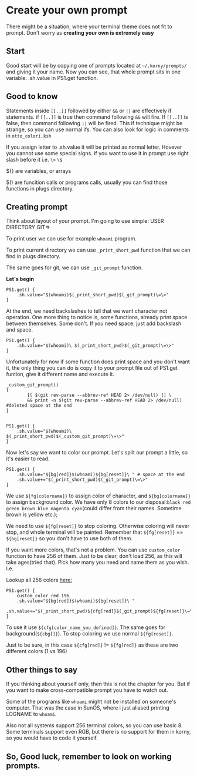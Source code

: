 # Create your own prompt

There might be a situation, where your terminal theme does not fit to prompt. 
Don't worry as **creating your own is extremely easy**

## Start

Good start will be by copying one of prompts located at `~/.korny/prompts/` and giving it your name. Now you can see, that whole prompt sits in one variable: .sh.value in PS1.get function.

## Good to know

Statements inside `[[..]]` followed by either `&&` or `||` are effectively if statements.
if `[[..]]` is true then command following `&&` will fire. If `[[..]]` is false, then command following `||` will be fired. This if technique might be strange, so you can use normal ifs. You can also look for logic in comments in `otto_colori.ksh`

If you assign letter to .sh.value it will be printed as normal letter. Hovever you cannot use some special signs. If you want to use it in prompt use right slash before it i.e. `\>` `\$`

${} are variables, or arrays

$() are funcition calls or programs calls, usually you can find those functions in plugs directory. 

## Creating prompt

Think about layout of your prompt. I'm going to use simple: USER DIRECTORY GIT=>

To print user we can use for example `whoami` program. 

To print current directory we can use `_print_short_pwd` function that we can find in plugs directory.

The same goes for git, we can use `_git_prompt` function.

**Let's begin**

```ksh
PS1.get() {
    .sh.value="$(whoami)$(_print_short_pwd)$(_git_prompt)\=\>"
}
```

At the end, we need backslashes to tell that we want character not operation. One more thing to notice is, some functions, already print space between themselves. Some don't. If you need space, just add backslash and space. 

```ksh
PS1.get() {
    .sh.value="$(whoami)\ $(_print_short_pwd)$(_git_prompt)\=\>"
}
```

Unfortunately for now if some function does print space and you don't want it, the only thing you can do is copy it to your prompt file out of PS1.get funtion, give it different name and execute it.

```ksh
_custom_git_prompt()
{     
        [[ $(git rev-parse --abbrev-ref HEAD 2> /dev/null) ]] \
		&& print -n $(git rev-parse --abbrev-ref HEAD 2> /dev/null) #deleted space at the end
}


PS1.get() {
    .sh.value="$(whoami)\ $(_print_short_pwd)$(_custom_git_prompt)\=\>"
}
```

Now let's say we want to color our prompt. Let's split our prompt a little, so it's easier to read.

```ksh
PS1.get() {
    .sh.value="${bg[red]}$(whoami)${bg[reset]}\ " # space at the end
    .sh.value+="$(_print_short_pwd)$(_git_prompt)\=\>"
}
```

We use `${fg[colorname]}` to assign color of character, and `${bg[colorname]}` to assign background color. We have only 8 colors to our disposal:`black red green brown blue magenta cyan`(could differ from their names. Sometime brown is yellow etc.);

We need to use `${fg[reset]}` to stop coloring. Otherwise coloring will never stop, and whole terminal will be painted. Remember that `${fg[reset]}` == `${bg[reset]}` so you don't have to use both of them.

If you want more colors, that's not a problem. You can use `custom_color` function to have 256 of them. Just to be clear, don't load 256, as this will take ages(tried that). Pick how many you need and name them as you wish. I.e.

Lookup all 256 colors [here:](https://jonasjacek.github.io/colors/)

```
PS1.get() {
    custom_color red 196
    .sh.value="${bg[red]}$(whoami)${bg[reset]}\ "
    .sh.value+="$(_print_short_pwd)${cfg[red]}$(_git_prompt)${fg[reset]}\=\>"
}
```
To use it use `${cfg[color_name_you_defined]}`. The same goes for background(`${cbg[]}`).
To stop coloring we use normal `${fg[reset]}`. 

Just to be sure, in this case `${cfg[red]}` != `${fg[red]}` as these are two different colors (1 vs 196)

## Other things to say

If you thinking about yourself only, then this is not the chapter for you. But if you want to make cross-compatible prompt you have to watch out.

Some of the programs like `whoami` might not be installed on someone's computer. That was the case in SunOS, where i just aliased printing LOGNAME to `whoami`.

Also not all systems support 256 terminal colors, so you can use basic 8. Some terminals support even RGB, but there is no support for them in korny, so you would have to code it yourself.

## So, Good luck, remember to look on working prompts.
